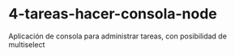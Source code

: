 # 4-tareas-hacer-consola-node
Aplicación de consola para administrar tareas, con posibilidad de multiselect
